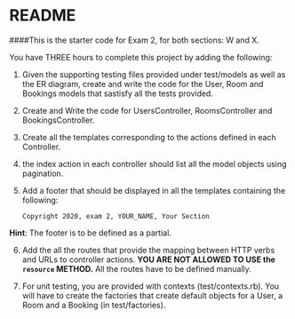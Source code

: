 # README

####This is the starter code for Exam 2, for both sections: W and X.

You have THREE hours to complete this project by adding the following:


1. Given the supporting testing files provided under test/models as well as the ER diagram, create and write the code for the User, Room and Bookings models that sastisfy all the tests provided.
2. Create and Write the code for UsersController, RoomsController and BookingsController.
3. Create all the templates corresponding to the actions defined in each Controller.
4. the index action in each controller should list all the model objects using pagination. 

5. Add a footer that should be displayed in all the templates containing the following:

	`Copyright 2020, exam 2, YOUR_NAME, Your Section`

**Hint**: The footer is to be defined as a partial.

6. Add the all the routes that provide the mapping between HTTP verbs and URLs to controller actions. **YOU ARE NOT ALLOWED TO USE the `resource` METHOD.** All the routes have to be defined manually.

7. For unit testing, you are provided with contexts (test/contexts.rb). You will have to create the factories that create default objects for a User, a Room and a Booking (in test/factories).
